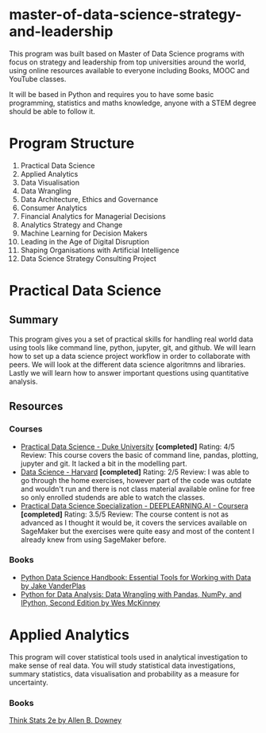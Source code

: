# master-of-data-science-strategy-and-leadership
This program was built based on Master of Data Science programs with focus on strategy and leadership from top universities around the world, using online resources available to everyone including Books, MOOC and YouTube classes.

It will be based in Python and requires you to have some basic programming, statistics and maths knowledge, anyone with a STEM degree should be able to follow it.

# Program Structure
1. Practical Data Science
1. Applied Analytics
1. Data Visualisation
1. Data Wrangling
1. Data Architecture, Ethics and Governance
1. Consumer Analytics
1. Financial Analytics for Managerial Decisions
1. Analytics Strategy and Change
1. Machine Learning for Decision Makers
1. Leading in the Age of Digital Disruption
1. Shaping Organisations with Artificial Intelligence 
1. Data Science Strategy Consulting Project

# Practical Data Science
## Summary
This program gives you a set of practical skills for handling real world data using tools like command line, python, jupyter, git, and github. We will learn how to set up a data science project workflow in order to collaborate with peers. We will look at the different data science algoritmns and libraries. Lastly we will learn how to answer important questions using quantitative analysis.

## Resources
### Courses
- [Practical Data Science - Duke University](https://www.practicaldatascience.org/) __[completed]__ 
Rating: 4/5
Review: This course covers the basic of command line, pandas, plotting, jupyter and git. It lacked a bit in the modelling part.
- [Data Science - Harvard](http://cs109.github.io/2015/pages/videos.html) __[completed]__
Rating: 2/5
Review: I was able to go through the home exercises, however part of the code was outdate and wouldn't run and there is not class material available online for free so only enrolled studends are able to watch the classes.
- [Practical Data Science Specialization - DEEPLEARNING.AI - Coursera](https://www.coursera.org/specializations/practical-data-science) __[completed]__
Rating: 3.5/5
Review: The course content is not as advanced as I thought it would be, it covers the services available on SageMaker but the exercises were quite easy and most of the content I already knew from using SageMaker before.
### Books
- [Python Data Science Handbook: Essential Tools for Working with Data by Jake VanderPlas](https://www.amazon.com.au/Python-Data-Science-Handbook-Essential-ebook/dp/B01N2JT3ST)
- [Python for Data Analysis: Data Wrangling with Pandas, NumPy, and IPython, Second
Edition by Wes McKinney](https://www.amazon.com/gp/product/1491957662)

# Applied Analytics
This program will cover statistical tools used in analytical investigation to make sense of real data. You will study statistical data investigations, summary statistics, data visualisation and probability as a measure for uncertainty.

### Books
[Think Stats 2e by Allen B. Downey](https://greenteapress.com/wp/think-stats-2e/)

